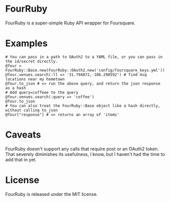 # FourRuby

FourRuby is a super-simple Ruby API wrapper for Foursquare. 

# Examples

    # You can pass in a path to OAuth2 to a YAML file, or you can pass in the id/secret directly.
    @four = FourRuby::Base.new(FourRuby::OAuth2.new('config/foursquare_keys.yml'))
    @four.venues.search(:ll => '31.794872,-106.290592') # find 4sq locations near my hometown
    @four.to_json # => run the above query, and return the json response as a hash
    # Add query=coffeee to the query
    @four.venues.search(:query => 'coffee')
    @four.to_json
    # You can also treat the FourRuby::Base object like a hash directly, without calling to_json
    @four["response"] # => returns an array of 'items' 

# Caveats

FourRuby doesn't support any calls that require post or an OAuth2 token. That severely diminishes its usefulness, I know, but I haven't had the time to add that in yet.

# License

FourRuby is released under the MIT license.